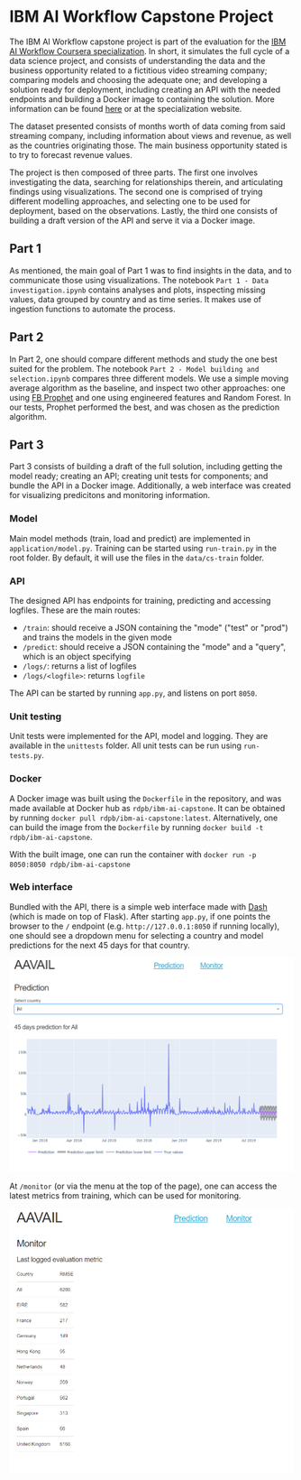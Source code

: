 # IBM AI Workflow Capstone Project

The IBM AI Workflow capstone project is part of the evaluation for the [IBM AI Workflow Coursera specialization](https://www.coursera.org/specializations/ibm-ai-workflow). 
In short, it simulates the full cycle of a data science project, and consists of understanding the data and the business opportunity related to a fictitious video streaming company; comparing models and choosing the adequate one; and developing a solution ready for deployment, including creating an API with the needed endpoints and building a Docker image to containing the solution. More information can be found [here](https://github.com/aavail/ai-workflow-capstone) or at the specialization website.

The dataset presented consists of months worth of data coming from said streaming company, including information about views and revenue, as well as the countries originating those. The main business opportunity stated is to try to forecast revenue values.

The project is then composed of three parts. 
The first one involves investigating the data, searching for relationships therein, and articulating findings using visualizations.
The second one is comprised of trying different modelling approaches, and selecting one to be used for deployment, based on the observations.
Lastly, the third one consists of building a draft version of the API and serve it via a Docker image.

## Part 1

As mentioned, the main goal of Part 1 was to find insights in the data, and to communicate those using visualizations.
The notebook ``Part 1 - Data investigation.ipynb`` contains analyses and plots, inspecting missing values, data grouped by country and as time series.
It makes use of ingestion functions to automate the process.

## Part 2

In Part 2, one should compare different methods and study the one best suited for the problem.
The notebook ``Part 2 - Model building and selection.ipynb`` compares three different models. We use a simple moving average algorithm as the baseline, and inspect two other approaches: 
one using [FB Prophet](https://facebook.github.io/prophet/) and one using engineered features and Random Forest. In our tests, Prophet performed the best, and was chosen as the prediction algorithm.

## Part 3

Part 3 consists of building a draft of the full solution, including getting the model ready; creating an API; creating unit tests for components; and bundle the API in a Docker image.
Additionally, a web interface was created for visualizing predicitons and monitoring information.

### Model

Main model methods (train, load and predict) are implemented in ``application/model.py``. Training can be started using ``run-train.py`` in the root folder.
By default, it will use the files in the ``data/cs-train`` folder.

### API

The designed API has endpoints for training, predicting and accessing logfiles. These are the main routes:

- ``/train``: should receive a JSON containing the "mode" ("test" or "prod") and trains the models in the given mode
- ``/predict``: should receive a JSON containing the "mode" and a "query", which is an object specifying 
- ``/logs/``: returns a list of logfiles
- ``/logs/<logfile>``: returns ``logfile``

The API can be started by running ``app.py``, and listens on port ``8050``.

### Unit testing

Unit tests were implemented for the API, model and logging. They are available in the ``unittests`` folder.
All unit tests can be run using ``run-tests.py``.

### Docker

A Docker image was built using the ``Dockerfile`` in the repository, and was made available at Docker hub as ``rdpb/ibm-ai-capstone``. It can be obtained by running ``docker pull rdpb/ibm-ai-capstone:latest``. Alternatively, one can build the image from the ``Dockerfile`` by running ``docker build -t rdpb/ibm-ai-capstone``.

With the built image, one can run the container with ``docker run -p 8050:8050 rdpb/ibm-ai-capstone``

### Web interface

Bundled with the API, there is a simple web interface made with [Dash](https://plotly.com/dash/) (which is made on top of Flask).
After starting ``app.py``, if one points the browser to the `/` endpoint (e.g. ``http://127.0.0.1:8050`` if running locally), one should 
see a dropdown menu for selecting a country and model predictions for the next 45 days for that country.

<img src="./screenshots/prediction.png" style="zoom: 67%;" />

At ``/monitor`` (or via the menu at the top of the page), one can access the latest metrics from training, which can be used for monitoring. 

<img src="./screenshots/monitor.png" style="zoom:67%;" />




